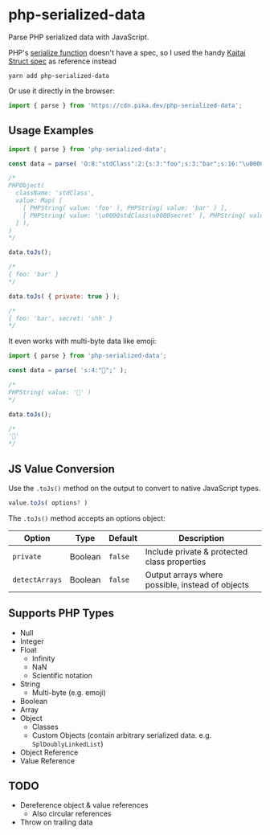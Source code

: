 # php-serialized-data

Parse PHP serialized data with JavaScript.

PHP's [serialize function](https://www.php.net/manual/en/function.serialize) doesn't have a spec, so I used the handy [Kaitai Struct spec](https://formats.kaitai.io/php_serialized_value/index.html) as reference instead

```shell
yarn add php-serialized-data
```

Or use it directly in the browser:

```js
import { parse } from 'https://cdn.pika.dev/php-serialized-data';
```

## Usage Examples

```js
import { parse } from 'php-serialized-data';

const data = parse( 'O:8:"stdClass":2:{s:3:"foo";s:3:"bar";s:16:"\u0000stdClass\u0000secret";s:3:"shh";}' );

/*
PHPObject(
  className: 'stdClass',
  value: Map( [
    [ PHPString( value: 'foo' ), PHPString( value: 'bar' ) ],
    [ PHPString( value: '\u0000stdClass\u0000secret' ), PHPString( value: 'shh' ) ],
  ] ),
)
*/

data.toJs();

/*
{ foo: 'bar' }
*/

data.toJs( { private: true } );

/*
{ foo: 'bar', secret: 'shh' }
*/
```

It even works with multi-byte data like emoji:

```js
import { parse } from 'php-serialized-data';

const data = parse( 's:4:"🐊";' );

/*
PHPString( value: '🐊' )
*/

data.toJs();

/*
'🐊'
*/
```

## JS Value Conversion

Use the `.toJs()` method on the output to convert to native JavaScript types.

```js
value.toJs( options? )
```

The `.toJs()` method accepts an options object:

|Option|Type|Default|Description|
|---|---|---|---|
|`private`|Boolean|`false`|Include private & protected class properties|
|`detectArrays`|Boolean|`false`|Output arrays where possible, instead of objects|

## Supports PHP Types

- Null
- Integer
- Float
  - Infinity
  - NaN
  - Scientific notation
- String
  - Multi-byte (e.g. emoji)
- Boolean
- Array
- Object
  - Classes
  - Custom Objects (contain arbitrary serialized data. e.g. `SplDoublyLinkedList`)
- Object Reference
- Value Reference

## TODO

- Dereference object & value references
  - Also circular references
- Throw on trailing data
